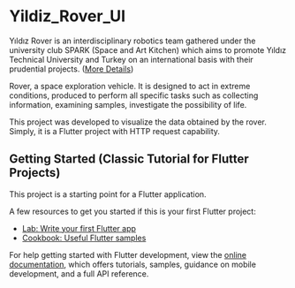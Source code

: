 # Yildiz_Rover_UI

Yıldız Rover is an interdisciplinary robotics team gathered under the university club SPARK (Space and Art Kitchen) which aims to promote Yıldız Technical University and Turkey on an international basis with their prudential projects. ([More Details](https://rover.yildiz.edu.tr))

Rover, a space exploration vehicle. It is designed to act in extreme conditions, produced to perform all specific tasks such as collecting information, examining samples, investigate the possibility of life.

This project was developed to visualize the data obtained by the rover. Simply, it is a Flutter project with HTTP request capability.

## Getting Started (Classic Tutorial for Flutter Projects)

This project is a starting point for a Flutter application.

A few resources to get you started if this is your first Flutter project:

- [Lab: Write your first Flutter app](https://docs.flutter.dev/get-started/codelab)
- [Cookbook: Useful Flutter samples](https://docs.flutter.dev/cookbook)

For help getting started with Flutter development, view the
[online documentation](https://docs.flutter.dev/), which offers tutorials,
samples, guidance on mobile development, and a full API reference.
